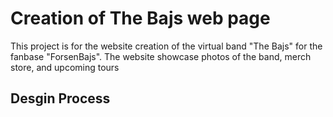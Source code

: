 # Creation of The Bajs web page
This project is for the website creation of the virtual band "The Bajs" for the fanbase "ForsenBajs". 
The website showcase photos of the band, merch store, and upcoming tours

## Desgin Process
